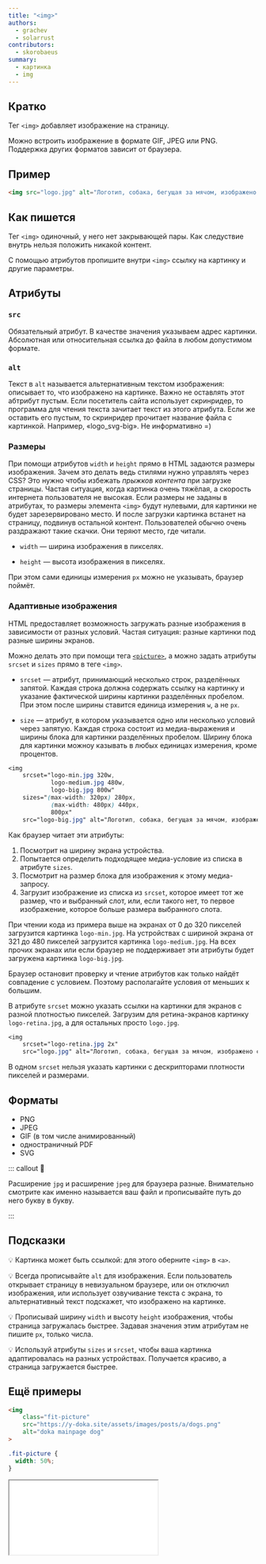 ```yaml
---
title: "<img>"
authors:
  - grachev
  - solarrust
contributors:
  - skorobaeus
summary:
  - картинка
  - img
---
```


## Кратко

Тег `<img>` добавляет изображение на страницу.

Можно встроить изображение в формате GIF, JPEG или PNG. Поддержка других форматов зависит от браузера.

## Пример

```html
<img src="logo.jpg" alt="Логотип, собака, бегущая за мячом, изображено схематично">
```

## Как пишется

Тег `<img>` одиночный, у него нет закрывающей пары. Как следуствие внутрь нельзя положить никакой контент.

С помощью атрибутов пропишите внутри `<img>` ссылку на картинку и другие параметры.

## Атрибуты

### `src`

Обязательный атрибут. В качестве значения указываем адрес картинки. Абсолютная или относительная ссылка до файла в любом допустимом формате.

### `alt`

Текст в `alt` называется альтернативным текстом изображения: описывает то, что изображено на картинке. Важно не оставлять этот абтрибут пустым. Если посетитель сайта использует скринридер, то программа для чтения текста зачитает текст из этого атрибута. Если же оставить его пустым, то скринридер прочитает название файла с картинкой. Например, «logo_svg-big». Не информативно =)

### Размеры

При помощи атрибутов `width` и `height` прямо в HTML задаются размеры изображения. Зачем это делать ведь стилями нужно управлять через CSS? Это нужно чтобы избежать _прыжков контента_ при загрузке страницы. Частая ситуация, когда картинка очень тяжёлая, а скорость интернета пользователя не высокая. Если размеры не заданы в атрибутах, то размеры элемента `<img>` будут нулевыми, для картинки не будет зарезервировано место. И после загрузки картинка встанет на страницу, подвинув остальной контент. Пользователей обычно очень раздражают такие скачки. Они теряют место, где читали.

- `width` — ширина изображения в пикселях.

- `height` — высота изображения в пикселях.

При этом сами единицы измерения `px` можно не указывать, браузер поймёт.

### Адаптивные изображения

HTML предоставляет возможность загружать разные изображения в зависимости от разных условий. Частая ситуация: разные картинки под разные ширины экранов.

Можно делать это при помощи тега [`<picture>`](/html/doka/picture), а можно задать атрибуты `srcset` и `sizes` прямо в теге `<img>`.

- `srcset` — атрибут, принимающий несколько строк, разделённых запятой. Каждая строка должна содержать ссылку на картинку и указание фактической ширины картинки разделённых пробелом. При этом после ширины ставится единица измерения `w`, а не `px`.

- `size` — атрибут, в котором указывается одно или несколько условий через запятую. Каждая строка состоит из медиа-выражения и ширины блока для картинки разделённых пробелом. Ширину блока для картинки можноу казывать в любых единицах измерения, кроме процентов.

```css
<img
    srcset="logo-min.jpg 320w,
            logo-medium.jpg 480w,
            logo-big.jpg 800w"
    sizes="(max-width: 320px) 280px,
            (max-width: 480px) 440px,
            800px"
    src="logo-big.jpg" alt="Логотип, собака, бегущая за мячом, изображено схематично">
```

<!-- 🔥 Тут буду благодарна за помощь с перефразом-->
Как браузер читает эти атрибуты:
1. Посмотрит на ширину экрана устройства.
2. Попытается определить подходящее медиа-условие из списка в атрибуте `sizes`.
3. Посмотрит на размер блока для изображения к этому медиа-запросу.
4. Загрузит изображение из списка из `srcset`, которое имеет тот же размер, что и выбранный слот, или, если такого нет, то первое изображение, которое больше размера выбранного слота.

При чтении кода из примера выше на экранах от 0 до 320 пикселей загрузится картинка `logo-min.jpg`. На устройствах с шириной экрана от 321 до 480 пикселей загрузится картинка `logo-medium.jpg`. На всех прочих экранах или если браузер не поддерживает эти атрибуты будет загружена картинка `logo-big.jpg`.

Браузер остановит проверку и чтение атрибутов как только найдёт совпадение с условием. Поэтому располагайте условия от меньших к большим.

В атрибуте `srcset` можно указать ссылки на картинки для экранов с разной плотностью пикселей. Загрузим для ретина-экранов картинку `logo-retina.jpg`, а для остальных просто `logo.jpg`.

```css
<img
    srcset="logo-retina.jpg 2x"
    src="logo.jpg" alt="Логотип, собака, бегущая за мячом, изображено схематично">
```

В одном `srcset` нельзя указать картинки с дескрипторами плотности пикселей и размерами.

## Форматы

- PNG
- JPEG
- GIF (в том числе анимированный)
- одностраничный PDF
- SVG

::: callout 🍣

Расширение `jpg` и расширение `jpeg` для браузера разные. Внимательно смотрите как именно называется ваш файл и прописывайте путь до него букву в букву.

:::

## Подсказки

💡 Картинка может быть ссылкой: для этого оберните `<img>` в `<a>`.

💡 Всегда прописывайте `alt` для изображения. Если пользователь открывает страницу в невизуальном браузере, или он отключил изображения, или использует озвучивание текста с экрана, то альтернативный текст подскажет, что изображено на картинке.

💡 Прописывай ширину `width` и высоту `height` изображения, чтобы страница загружалась быстрее. Задавая значения этим атрибутам не пишите `px`, только числа.

💡 Используй атрибуты `sizes` и `srcset`, чтобы ваша картинка адаптировалась на разных устройствах. Получается красиво, а страница загружается быстрее.

## Ещё примеры

```html
<img
    class="fit-picture"
    src="https://y-doka.site/assets/images/posts/a/dogs.png"
    alt="doka mainpage dog"
>
```

```css
.fit-picture {
  width: 50%;
}
```

<iframe title="Картинка с заданной шириной" src="demos/img-fix-width.html"></iframe>
